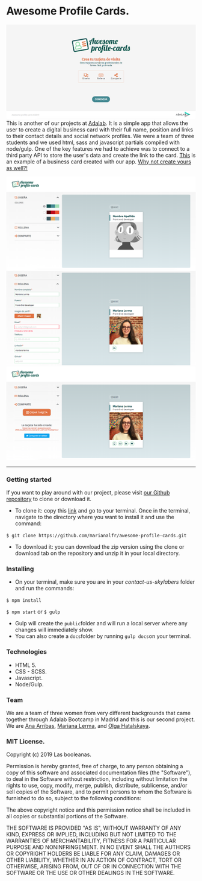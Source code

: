 
# Awesome Profile Cards.
![APC-home](APC-home.png)
This is another of our projects at [Adalab](https://adalab.es/). It is a simple app that allows the user to create a digital business card with their full name, position and links to their contact details and social network profiles.
We were a team of three students and we used html, sass and javascript partials compiled with node/gulp. One of the key features we had to achieve was to connect to a third party API to store the user's data and create the link to the card.
[This](https://us-central1-awesome-cards-cf6f0.cloudfunctions.net/card/-LxBP-zwF7FL9GtaPOuF) is an example of a business card created with our app. [Why not create yours as well?!](https://marianalfr.github.io/awesome-profile-cards/)

![APC-design](APC-design.png)
![APC-fill](APC-fill.png)
![APC-share](APC-share.png)

----

### Getting started

If you want to play around with our project, please visit [our Github repository](https://github.com/marianalfr/awesome-profile-cards) to clone or download it.
* To clone it: copy this [link](https://github.com/marianalfr/awesome-profile-cards.git) and go to your terminal. Once in the terminal, navigate to the directory where you want to install it and use the command:

```$ git clone https://github.com/marianalfr/awesome-profile-cards.git```

* To download it: you can download the zip version using the clone or download tab on the repository and unzip it in your local directory.


### Installing

* On your terminal, make sure you are in your *contact-us-skylabers* folder and run the commands:

`$ npm install`

`$ npm start` or `$ gulp`

* Gulp will create the `public`folder and will run a local server where any changes will immediately show.
* You can also create a `docs`folder by running `gulp docs`on your terminal.


### Technologies

* HTML 5.
* CSS - SCSS.
* Javascript.
* Node/Gulp.


### Team

We are a team of three women from very different backgrounds that came together through Adalab Bootcamp in Madrid and this is our second project. We are [Ana Arribas](https://github.com/ana-arribas), [Mariana Lerma](https://github.com/marianalfr), and [Olga Hatalskaya](https://github.com/OlgaGatalskaya).

### MIT License.

Copyright (c) 2019 Las booleanas.

Permission is hereby granted, free of charge, to any person obtaining a copy
of this software and associated documentation files (the "Software"), to deal
in the Software without restriction, including without limitation the rights
to use, copy, modify, merge, publish, distribute, sublicense, and/or sell
copies of the Software, and to permit persons to whom the Software is
furnished to do so, subject to the following conditions:

The above copyright notice and this permission notice shall be included in all
copies or substantial portions of the Software.

THE SOFTWARE IS PROVIDED "AS IS", WITHOUT WARRANTY OF ANY KIND, EXPRESS OR
IMPLIED, INCLUDING BUT NOT LIMITED TO THE WARRANTIES OF MERCHANTABILITY,
FITNESS FOR A PARTICULAR PURPOSE AND NONINFRINGEMENT. IN NO EVENT SHALL THE
AUTHORS OR COPYRIGHT HOLDERS BE LIABLE FOR ANY CLAIM, DAMAGES OR OTHER
LIABILITY, WHETHER IN AN ACTION OF CONTRACT, TORT OR OTHERWISE, ARISING FROM,
OUT OF OR IN CONNECTION WITH THE SOFTWARE OR THE USE OR OTHER DEALINGS IN THE
SOFTWARE.

